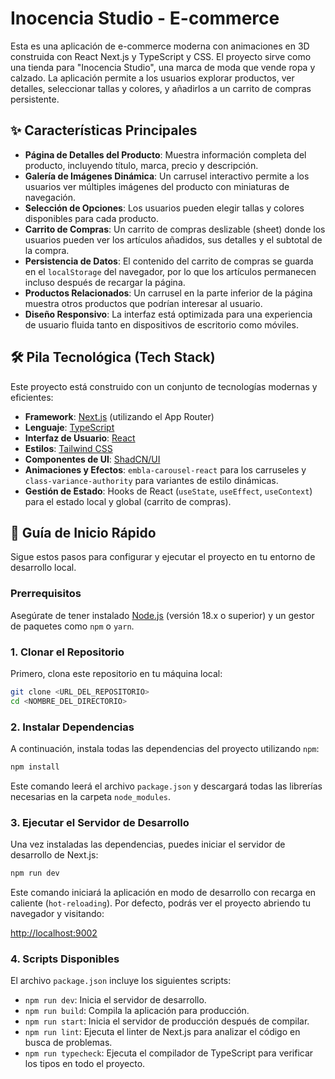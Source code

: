 # Inocencia Studio - E-commerce

Esta es una aplicación de e-commerce moderna con animaciones en 3D construida con React Next.js y TypeScript y CSS. El proyecto sirve como una tienda para "Inocencia Studio", una marca de moda que vende ropa y calzado. La aplicación permite a los usuarios explorar productos, ver detalles, seleccionar tallas y colores, y añadirlos a un carrito de compras persistente.

## ✨ Características Principales

- **Página de Detalles del Producto**: Muestra información completa del producto, incluyendo título, marca, precio y descripción.
- **Galería de Imágenes Dinámica**: Un carrusel interactivo permite a los usuarios ver múltiples imágenes del producto con miniaturas de navegación.
- **Selección de Opciones**: Los usuarios pueden elegir tallas y colores disponibles para cada producto.
- **Carrito de Compras**: Un carrito de compras deslizable (sheet) donde los usuarios pueden ver los artículos añadidos, sus detalles y el subtotal de la compra.
- **Persistencia de Datos**: El contenido del carrito de compras se guarda en el `localStorage` del navegador, por lo que los artículos permanecen incluso después de recargar la página.
- **Productos Relacionados**: Un carrusel en la parte inferior de la página muestra otros productos que podrían interesar al usuario.
- **Diseño Responsivo**: La interfaz está optimizada para una experiencia de usuario fluida tanto en dispositivos de escritorio como móviles.

## 🛠️ Pila Tecnológica (Tech Stack)

Este proyecto está construido con un conjunto de tecnologías modernas y eficientes:

- **Framework**: [Next.js](https://nextjs.org/) (utilizando el App Router)
- **Lenguaje**: [TypeScript](https://www.typescriptlang.org/)
- **Interfaz de Usuario**: [React](https://reactjs.org/)
- **Estilos**: [Tailwind CSS](https://tailwindcss.com/)
- **Componentes de UI**: [ShadCN/UI](https://ui.shadcn.com/)
- **Animaciones y Efectos**: `embla-carousel-react` para los carruseles y `class-variance-authority` para variantes de estilo dinámicas.
- **Gestión de Estado**: Hooks de React (`useState`, `useEffect`, `useContext`) para el estado local y global (carrito de compras).

## 🚀 Guía de Inicio Rápido

Sigue estos pasos para configurar y ejecutar el proyecto en tu entorno de desarrollo local.

### Prerrequisitos

Asegúrate de tener instalado [Node.js](https://nodejs.org/) (versión 18.x o superior) y un gestor de paquetes como `npm` o `yarn`.

### 1. Clonar el Repositorio

Primero, clona este repositorio en tu máquina local:

```bash
git clone <URL_DEL_REPOSITORIO>
cd <NOMBRE_DEL_DIRECTORIO>
```

### 2. Instalar Dependencias

A continuación, instala todas las dependencias del proyecto utilizando `npm`:

```bash
npm install
```

Este comando leerá el archivo `package.json` y descargará todas las librerías necesarias en la carpeta `node_modules`.

### 3. Ejecutar el Servidor de Desarrollo

Una vez instaladas las dependencias, puedes iniciar el servidor de desarrollo de Next.js:

```bash
npm run dev
```

Este comando iniciará la aplicación en modo de desarrollo con recarga en caliente (`hot-reloading`). Por defecto, podrás ver el proyecto abriendo tu navegador y visitando:

[http://localhost:9002](http://localhost:9002)

### 4. Scripts Disponibles

El archivo `package.json` incluye los siguientes scripts:

- `npm run dev`: Inicia el servidor de desarrollo.
- `npm run build`: Compila la aplicación para producción.
- `npm run start`: Inicia el servidor de producción después de compilar.
- `npm run lint`: Ejecuta el linter de Next.js para analizar el código en busca de problemas.
- `npm run typecheck`: Ejecuta el compilador de TypeScript para verificar los tipos en todo el proyecto.
